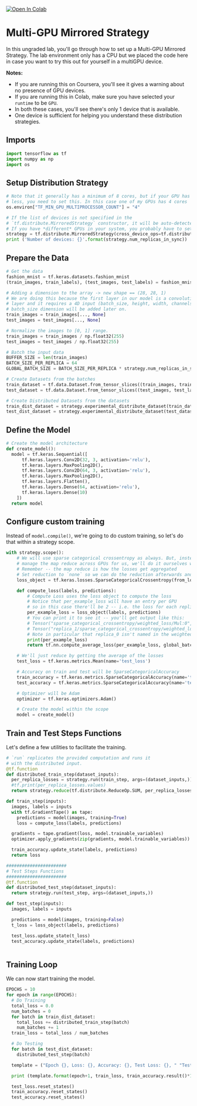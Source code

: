 <a href="https://colab.research.google.com/github/https-deeplearning-ai/tensorflow-3-public/blob/main/Course%202%20-%20Custom%20Training%20loops%2C%20Gradients%20and%20Distributed%20Training/Week%204%20-%20Distribution%20Strategy/C2_W4_Lab_2_multi-GPU-mirrored-strategy.ipynb" target="_parent"><img src="https://colab.research.google.com/assets/colab-badge.svg" alt="Open In Colab"/></a>

# Multi-GPU Mirrored Strategy

In this ungraded lab, you'll go through how to set up a Multi-GPU Mirrored Strategy. The lab environment only has a CPU but we placed the code here in case you want to try this out for yourself in a multiGPU device.

**Notes:** 
- If you are running this on Coursera, you'll see it gives a warning about no presence of GPU devices. 
- If you are running this in Colab, make sure you have selected your `runtime` to be `GPU`. 
- In both these cases, you'll see there's only 1 device that is available.  
- One device is sufficient for helping you understand these distribution strategies.

## Imports


```python
import tensorflow as tf
import numpy as np
import os
```

## Setup Distribution Strategy


```python
# Note that it generally has a minimum of 8 cores, but if your GPU has
# less, you need to set this. In this case one of my GPUs has 4 cores
os.environ["TF_MIN_GPU_MULTIPROCESSOR_COUNT"] = "4"

# If the list of devices is not specified in the
# `tf.distribute.MirroredStrategy` constructor, it will be auto-detected.
# If you have *different* GPUs in your system, you probably have to set up cross_device_ops like this
strategy = tf.distribute.MirroredStrategy(cross_device_ops=tf.distribute.HierarchicalCopyAllReduce())
print ('Number of devices: {}'.format(strategy.num_replicas_in_sync))
```

## Prepare the Data


```python
# Get the data
fashion_mnist = tf.keras.datasets.fashion_mnist
(train_images, train_labels), (test_images, test_labels) = fashion_mnist.load_data()

# Adding a dimension to the array -> new shape == (28, 28, 1)
# We are doing this because the first layer in our model is a convolutional
# layer and it requires a 4D input (batch_size, height, width, channels).
# batch_size dimension will be added later on.
train_images = train_images[..., None]
test_images = test_images[..., None]

# Normalize the images to [0, 1] range.
train_images = train_images / np.float32(255)
test_images = test_images / np.float32(255)

# Batch the input data
BUFFER_SIZE = len(train_images)
BATCH_SIZE_PER_REPLICA = 64
GLOBAL_BATCH_SIZE = BATCH_SIZE_PER_REPLICA * strategy.num_replicas_in_sync

# Create Datasets from the batches
train_dataset = tf.data.Dataset.from_tensor_slices((train_images, train_labels)).shuffle(BUFFER_SIZE).batch(GLOBAL_BATCH_SIZE)
test_dataset = tf.data.Dataset.from_tensor_slices((test_images, test_labels)).batch(GLOBAL_BATCH_SIZE)

# Create Distributed Datasets from the datasets
train_dist_dataset = strategy.experimental_distribute_dataset(train_dataset)
test_dist_dataset = strategy.experimental_distribute_dataset(test_dataset)
```

## Define the Model


```python
# Create the model architecture
def create_model():
  model = tf.keras.Sequential([
      tf.keras.layers.Conv2D(32, 3, activation='relu'),
      tf.keras.layers.MaxPooling2D(),
      tf.keras.layers.Conv2D(64, 3, activation='relu'),
      tf.keras.layers.MaxPooling2D(),
      tf.keras.layers.Flatten(),
      tf.keras.layers.Dense(64, activation='relu'),
      tf.keras.layers.Dense(10)
    ])
  return model
```

## Configure custom training

Instead of `model.compile()`, we're going to do custom training, so let's do that within a strategy scope.


```python
with strategy.scope():
    # We will use sparse categorical crossentropy as always. But, instead of having the loss function
    # manage the map reduce across GPUs for us, we'll do it ourselves with a simple algorithm.
    # Remember -- the map reduce is how the losses get aggregated
    # Set reduction to `none` so we can do the reduction afterwards and divide byglobal batch size.
    loss_object = tf.keras.losses.SparseCategoricalCrossentropy(from_logits=True, reduction=tf.keras.losses.Reduction.NONE)

    def compute_loss(labels, predictions):
        # Compute Loss uses the loss object to compute the loss
        # Notice that per_example_loss will have an entry per GPU
        # so in this case there'll be 2 -- i.e. the loss for each replica
        per_example_loss = loss_object(labels, predictions)
        # You can print it to see it -- you'll get output like this:
        # Tensor("sparse_categorical_crossentropy/weighted_loss/Mul:0", shape=(48,), dtype=float32, device=/job:localhost/replica:0/task:0/device:GPU:0)
        # Tensor("replica_1/sparse_categorical_crossentropy/weighted_loss/Mul:0", shape=(48,), dtype=float32, device=/job:localhost/replica:0/task:0/device:GPU:1)
        # Note in particular that replica_0 isn't named in the weighted_loss -- the first is unnamed, the second is replica_1 etc
        print(per_example_loss)
        return tf.nn.compute_average_loss(per_example_loss, global_batch_size=GLOBAL_BATCH_SIZE)

    # We'll just reduce by getting the average of the losses
    test_loss = tf.keras.metrics.Mean(name='test_loss')

    # Accuracy on train and test will be SparseCategoricalAccuracy
    train_accuracy = tf.keras.metrics.SparseCategoricalAccuracy(name='train_accuracy')
    test_accuracy = tf.keras.metrics.SparseCategoricalAccuracy(name='test_accuracy')

    # Optimizer will be Adam
    optimizer = tf.keras.optimizers.Adam()

    # Create the model within the scope
    model = create_model()
```

## Train and Test Steps Functions

Let's define a few utilities to facilitate the training.


```python
# `run` replicates the provided computation and runs it
# with the distributed input.
@tf.function
def distributed_train_step(dataset_inputs):
  per_replica_losses = strategy.run(train_step, args=(dataset_inputs,))
  #tf.print(per_replica_losses.values)
  return strategy.reduce(tf.distribute.ReduceOp.SUM, per_replica_losses, axis=None)

def train_step(inputs):
  images, labels = inputs
  with tf.GradientTape() as tape:
    predictions = model(images, training=True)
    loss = compute_loss(labels, predictions)

  gradients = tape.gradient(loss, model.trainable_variables)
  optimizer.apply_gradients(zip(gradients, model.trainable_variables))

  train_accuracy.update_state(labels, predictions)
  return loss

#######################
# Test Steps Functions
#######################
@tf.function
def distributed_test_step(dataset_inputs):
  return strategy.run(test_step, args=(dataset_inputs,))

def test_step(inputs):
  images, labels = inputs

  predictions = model(images, training=False)
  t_loss = loss_object(labels, predictions)

  test_loss.update_state(t_loss)
  test_accuracy.update_state(labels, predictions)



```

## Training Loop

We can now start training the model.


```python
EPOCHS = 10
for epoch in range(EPOCHS):
  # Do Training
  total_loss = 0.0
  num_batches = 0
  for batch in train_dist_dataset:
    total_loss += distributed_train_step(batch)
    num_batches += 1
  train_loss = total_loss / num_batches

  # Do Testing
  for batch in test_dist_dataset:
    distributed_test_step(batch)

  template = ("Epoch {}, Loss: {}, Accuracy: {}, Test Loss: {}, " "Test Accuracy: {}")

  print (template.format(epoch+1, train_loss, train_accuracy.result()*100, test_loss.result(), test_accuracy.result()*100))

  test_loss.reset_states()
  train_accuracy.reset_states()
  test_accuracy.reset_states()
```
